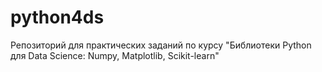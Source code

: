 # python4ds
Репозиторий для практических заданий по курсу "Библиотеки Python для Data Science: Numpy, Matplotlib, Scikit-learn"
